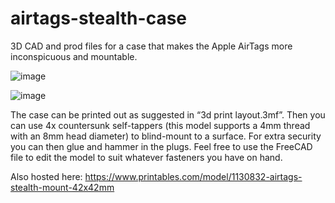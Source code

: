 # airtags-stealth-case
3D CAD and prod files for a case that makes the Apple AirTags more inconspicuous and mountable.

![image](https://github.com/user-attachments/assets/e9ad3103-690f-44d1-8c12-3e9afaac75cb)

![image](https://github.com/user-attachments/assets/1a1729fd-6ebc-4214-9b3c-d10796c14d3c)


The case can be printed out as suggested in “3d print layout.3mf”. Then you can use 4x countersunk self-tappers (this model supports a 4mm thread with an 8mm head diameter) to blind-mount to a surface. For extra security you can then glue and hammer in the plugs. Feel free to use the FreeCAD file to edit the model to suit whatever fasteners you have on hand.

Also hosted here: https://www.printables.com/model/1130832-airtags-stealth-mount-42x42mm
